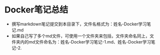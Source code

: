# Docker笔记总结
- 撰写markdown笔记提交到本目录下，文件名格式为：姓名-Docker学习笔记.md
- 如果自己写了多个md文件，可使用一个文件夹来包括，文件夹命名同上，文件夹内的md文件命名为：姓名-Docker学习笔记-1.md、姓名-Docker学习笔记-2.